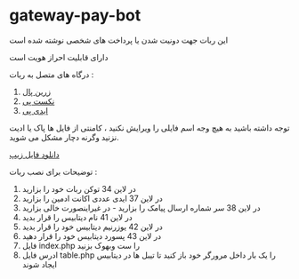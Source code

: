 # gateway-pay-bot
این ربات جهت دونیت شدن یا پرداخت های شخصی نوشته شده است 

دارای قابلیت احراز هویت است

درگاه های متصل به ربات :
1) [زرین پال](https://zarinpal.com)
2) [نکست پی](https://nextpay.org)
3) [ایدی پی](https://idpay.ir)

توجه داشته باشید به هیچ وجه اسم فایلی را ویرایش نکنید ، کامنتی از فایل ها پاک یا ادیت نزنید وگرنه دچار مشکل می شوید.

[دانلود فایل زیپ](https://github.com/MrLotfi696/gateway-pay-bot/archive/refs/heads/main.zip)

توضیحات برای نصب ربات :
1) در لاین 34 توکن ربات خود را بزارید
2) در لاین 37 ایدی عددی اکانت ادمین را بزارید
3) در لاین 38 سر شماره ارسال پیامک را بزارید - در غیراینصورت خالی بزارید
4) در لاین 41 نام دیتابیس را قرار بدید
5) در لاین 42 یوزرنیم دیتابیس خود را قرار بدید
6) در لاین 43 پسورد دیتابیس خود را قرار دهید
7) فایل index.php را ست وبهوک بزنید
8) ادرس فایل table.php را یک بار داخل مرورگر خود باز کنید تا تیبل ها در دیتابیس ایجاد شوند
